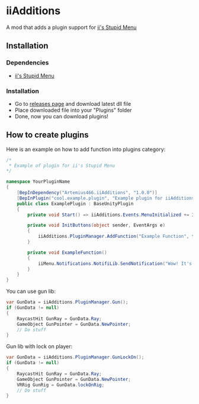 
# iiAdditions

A mod that adds a plugin support for [ii's Stupid Menu](https://github.com/iiDk-the-actual/iis.Stupid.Menu)

## Installation

### Dependencies
 - [ii's Stupid Menu](https://github.com/iiDk-the-actual/iis.Stupid.Menu)
### Installation

 - Go to [releases page](https://github.com/artemius466/iiAdditions/releases/latest) and download latest dll file
 - Place downloaded file into your "Plugins" folder
 - Done, now you can download plugins!

## How to create plugins

Here is an example on how to add function into plugins category:

```csharp
/*
 * Example of plugin for ii's Stupid Menu
*/

namespace YourPluginName
{
    [BepInDependency("Artemius466.iiAdditions", "1.0.0")]
    [BepInPlugin("cool.example.plugin", "Example plugin for iiAdditions", "1.0.0")]
    public class ExamplePlugin : BaseUnityPlugin
    {
        private void Start() => iiAdditions.Events.MenuInitialized += InitButtons;

        private void InitButtons(object sender, EventArgs e)
        {
            iiAdditions.PluginManager.AddFunction("Example Function", false, ExampleFunction, "Example tooltip!");
        }

        private void ExampleFunction()
        {
            iiMenu.Notifications.NotifiLib.SendNotification("Wow! It's working!");
        }
    }
}

```

You can use gun lib:

```csharp
var GunData = iiAdditions.PluginManager.Gun();
if (GunData != null) 
{
    RaycastHit GunRay = GunData.Ray;
    GameObject GunPointer = GunData.NewPointer;
    // Do stuff
}
```

Gun lib with lock on player:
```csharp
var GunData = iiAdditions.PluginManager.GunLockOn();
if (GunData != null) 
{
    RaycastHit GunRay = GunData.Ray;
    GameObject GunPointer = GunData.NewPointer;
    VRRig GunRig = GunData.lockOnRig;
    // Do stuff
}
```

